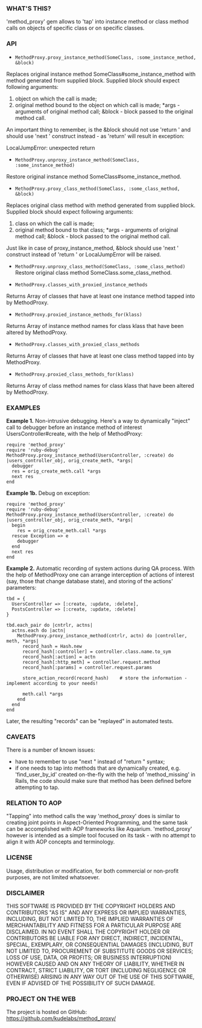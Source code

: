 ### WHAT'S THIS? 

'method_proxy' gem allows to 'tap' into instance method or class method calls 
on objects of specific class or on specific classes. 


### API 

* `MethodProxy.proxy_instance_method(SomeClass, :some_instance_method, &block)`

Replaces original instance method SomeClass#some_instance_method with method 
generated from supplied block. Supplied block should expect following 
arguments:
  1) object on which the call is made;
  2) original method bound to the object on which call is made;
  *args - arguments of original method call;
  &block - block passed to the original method call. 

An important thing to remember, is the &block should not use 'return <result>' 
and should use 'next <result>' construct instead - as 'return' will result in 
exception:

LocalJumpError: unexpected return


* `MethodProxy.unproxy_instance_method(SomeClass, :some_instance_method)`

Restore original instance method SomeClass#some_instance_method.


* `MethodProxy.proxy_class_method(SomeClass, :some_class_method, &block)`

Replaces original class method with method generated from supplied block. 
Supplied block should expect following arguments:
  1) class on which the call is made;
  2) original method bound to that class;
  *args - arguments of original method call;
  &block - block passed to the original method call.
  
Just like in case of proxy_instance_method, &block should use 'next <result>' 
construct instead of 'return <result>' or LocalJumpError will be raised.


* `MethodProxy.unproxy_class_method(SomeClass, :some_class_method)`
Restore original class method SomeClass.some_class_method.


* `MethodProxy.classes_with_proxied_instance_methods`

Returns Array of classes that have at least one instance method tapped into by 
MethodProxy.


* `MethodProxy.proxied_instance_methods_for(klass)`

Returns Array of instance method names for class klass that have been altered by 
MethodProxy.


* `MethodProxy.classes_with_proxied_class_methods`

Returns Array of classes that have at least one class method tapped into by 
MethodProxy.


* `MethodProxy.proxied_class_methods_for(klass)`

Returns Array of class method names for class klass that have been altered by 
MethodProxy.


### EXAMPLES

**Example 1.** Non-intrusive debugging. Here's a way to dynamically "inject" call 
to debugger before an instance method of interest UsersController#create, with 
the help of MethodProxy:

	require 'method_proxy'
	require 'ruby-debug'
	MethodProxy.proxy_instance_method(UsersController, :create) do |users_controller_obj, orig_create_meth, *args|
	  debugger
	  res = orig_create_meth.call *args
	  next res
	end


**Example 1b.** Debug on exception:

    require 'method_proxy'
    require 'ruby-debug'
    MethodProxy.proxy_instance_method(UsersController, :create) do |users_controller_obj, orig_create_meth, *args|
      begin
        res = orig_create_meth.call *args
      rescue Exception => e
        debugger
      end
      next res
    end


**Example 2.** Automatic recording of system actions during QA process. With the help of MethodProxy one can
arrange interception of actions of interest (say, those that change database state), and storing of the
actions' parameters:

	tbd = {
	  UsersController => [:create, :update, :delete],
	  PostsController => [:create, :update, :delete]
	}

	tbd.each_pair do |cntrlr, actns|
	  actns.each do |actn|
	    MethodProxy.proxy_instance_method(cntrlr, actn) do |controller, meth, *args| 
	      record_hash = Hash.new
	      record_hash[:controller] = controller.class.name.to_sym
	      record_hash[:action] = actn
	      record_hash[:http_meth] = controller.request.method
	      record_hash[:params] = controller.request.params
      
	      store_action_record(record_hash)    # store the information - implement according to your needs!
      
	      meth.call *args
	    end
	  end
	end


Later, the resulting "records" can be "replayed" in automated tests.


### CAVEATS

There is a number of known issues:

- have to remember to use "next <result>" instead of "return <result>" syntax;
- if one needs to tap into methods that are dynamically created, e.g. 
'find_user_by_id' created on-the-fly with the help of 'method_missing' in 
Rails, the code should make sure that method has been defined before attempting 
to tap.


### RELATION TO AOP 

"Tapping" into method calls the way 'method_proxy' does is similar to creating 
joint points in Aspect-Oriented Programming, and the same task can be 
accomplished with AOP frameworks like Aquarium. 'method_proxy' however is 
intended as a simple tool focused on its task - with no attempt to align it 
with AOP concepts and terminology.


### LICENSE 

Usage, distribution or modification, for both commercial or non-profit purposes, 
are not limited whatsoever.


### DISCLAIMER 

THIS SOFTWARE IS PROVIDED BY THE COPYRIGHT HOLDERS AND CONTRIBUTORS "AS IS" AND 
ANY EXPRESS OR IMPLIED WARRANTIES, INCLUDING, BUT NOT LIMITED TO, THE IMPLIED 
WARRANTIES OF MERCHANTABILITY AND FITNESS FOR A PARTICULAR PURPOSE ARE 
DISCLAIMED. IN NO EVENT SHALL THE COPYRIGHT HOLDER OR CONTRIBUTORS BE LIABLE 
FOR ANY DIRECT, INDIRECT, INCIDENTAL, SPECIAL, EXEMPLARY, OR CONSEQUENTIAL 
DAMAGES (INCLUDING, BUT NOT LIMITED TO, PROCUREMENT OF SUBSTITUTE GOODS OR 
SERVICES; LOSS OF USE, DATA, OR PROFITS; OR BUSINESS INTERRUPTION) HOWEVER 
CAUSED AND ON ANY THEORY OF LIABILITY, WHETHER IN CONTRACT, STRICT LIABILITY, 
OR TORT (INCLUDING NEGLIGENCE OR OTHERWISE) ARISING IN ANY WAY OUT OF THE USE 
OF THIS SOFTWARE, EVEN IF ADVISED OF THE POSSIBILITY OF SUCH DAMAGE.


### PROJECT ON THE WEB 

The project is hosted on GitHub:
https://github.com/kudelabs/method_proxy/
